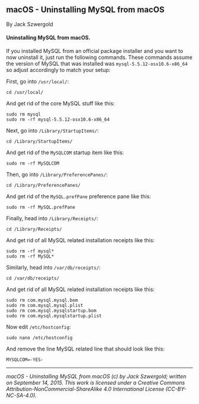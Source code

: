 ## macOS - Uninstalling MySQL from macOS

By Jack Szwergold

#### Uninstalling MySQL from macOS.

If you installed MySQL from an official package installer and you want to now uninstall it, just run the following commands. These commands assume the version of MySQL that was installed was `mysql-5.5.12-osx10.6-x86_64` so adjust accordingly to match your setup:

First, go into `/usr/local/`:

	cd /usr/local/

And get rid of the core MySQL stuff like this:
	
	sudo rm mysql	
	sudo rm -rf mysql-5.5.12-osx10.6-x86_64

Next, go into `/Library/StartupItems/`:

	cd /Library/StartupItems/
	
And get rid of the `MySQLCOM` startup item like this:

	sudo rm -rf MySQLCOM
	
Then, go into `/Library/PreferencePanes/`:

	cd /Library/PreferencePanes/
	
And get rid of the `MySQL.prefPane` preference pane like this:

	sudo rm -rf MySQL.prefPane

Finally, head into `/Library/Receipts/`:

	cd /Library/Receipts/

And get rid of all MySQL related installation receipts like this:

	sudo rm -rf mysql*	
	sudo rm -rf MySQL*

Similarly, head into `/var/db/receipts/`:

	cd /var/db/receipts/

And get rid of all MySQL related installation receipts like this:

	sudo rm com.mysql.mysql.bom
	sudo rm com.mysql.mysql.plist
	sudo rm com.mysql.mysqlstartup.bom
	sudo rm com.mysql.mysqlstartup.plist

Now edit `/etc/hostconfig`:

    sudo nano /etc/hostconfig

And remove the line MySQL related line that should look like this:

    MYSQLCOM=-YES-

***

*macOS - Uninstalling MySQL from macOS (c) by Jack Szwergold; written on September 14, 2015. This work is licensed under a Creative Commons Attribution-NonCommercial-ShareAlike 4.0 International License (CC-BY-NC-SA-4.0).*